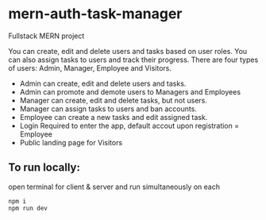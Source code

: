 # mern-auth-task-manager

Fullstack MERN project

You can create, edit and delete users and tasks based on user roles. You can also assign tasks to users and track their progress. There are four types of users: Admin, Manager, Employee and Visitors.

- Admin can create, edit and delete users and tasks.
- Admin can promote and demote users to Managers and Employees
- Manager can create, edit and delete tasks, but not users.
- Manager can assign tasks to users and ban accounts.
- Employee can create a new tasks and edit assigned task.
- Login Required to enter the app, default accout upon registration = Employee
- Public landing page for Visitors


## To run locally:

open terminal for client & server and run simultaneously on each
``` 
npm i
npm run dev
```


